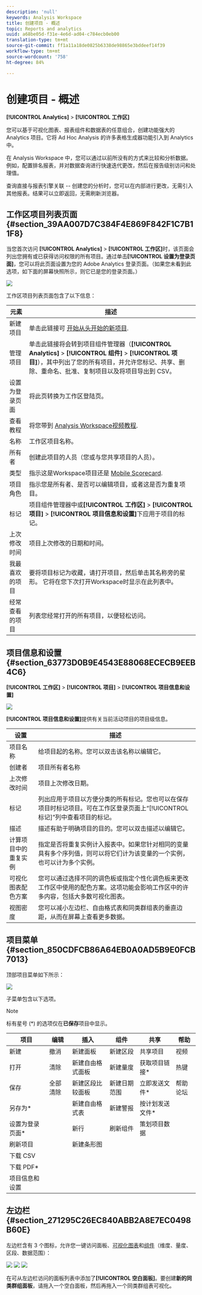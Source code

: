 ```yaml
---
description: 'null'
keywords: Analysis Workspace
title: 创建项目 - 概述
topic: Reports and analytics
uuid: a68be05d-f31e-4e6d-ad04-c784ecb0eb00
translation-type: tm+mt
source-git-commit: ff1a11a18de0825b6338de98865e3bddeef14f39
workflow-type: tm+mt
source-wordcount: '758'
ht-degree: 84%

---
```



# 创建项目 - 概述

**[!UICONTROL Analytics]** > **[!UICONTROL 工作区]**

您可以基于可视化图表、报表组件和数据表的任意组合，创建功能强大的 Analytics 项目。它将 Ad Hoc Analysis 的许多表格生成器功能引入到 Analytics 中。

在 Analysis Workspace 中，您可以通过以前所没有的方式来比较和分析数据。例如，配置排名报表，并对数据查询进行快速迭代更改，然后在报告级别访问和处理值。

查询直接与报表引擎关联 -- 创建您的分析时，您可以在内部进行更改，无需引入其他报表。结果可以立即返回，无需刷新浏览器。

## 工作区项目列表页面 {#section_39AA007D7C384F4E869F842F1C7B11F8}

当您首次访问 **[!UICONTROL Analytics]** > **[!UICONTROL 工作区]**&#x200B;时，该页面会列出您拥有或已获得访问权限的所有项目。通过单击&#x200B;**[!UICONTROL 设置为登录页面]**，您可以将此页面设置为您的 Adobe Analytics 登录页面。（如果您未看到此选项，如下面的屏幕快照所示，则它已是您的登录页面。）

![](assets/sample-project.png)

工作区项目列表页面包含了以下信息：

| 元素 | 描述 |
|---|---|
| 新建项目 | 单击此链接可 [开始从头开始的新项目](/help/analysis-workspace/home.md). |
| 管理项目 | 单击此链接将会转到项目组件管理器（**[!UICONTROL Analytics]** > **[!UICONTROL 组件]** > **[!UICONTROL 项目]**），其中列出了您的所有项目，并允许您标记、共享、删除、重命名、批准、复制项目以及将项目导出到 CSV。 |
| 设置为登录页面 | 将此页转换为工作区登陆页。 |
| 查看教程 | 将您带到 [Analysis Workspace视频教程](https://docs.adobe.com/content/help/en/analytics-learn/tutorials/analysis-workspace/analysis-workspace-basics/analysis-workspace-introduction.html). |
| 名称 | 工作区项目名称。 |
| 所有者 | 创建此项目的人员（您或与您共享项目的人员）。 |
| 类型 | 指示这是Workspace项目还是 [Mobile Scorecard](https://docs.adobe.com/content/help/zh-Hans/analytics/analyze/mobapp/home.html). |
| 项目角色 | 指示您是所有者、是否可以编辑项目，或者这是否为重复项目。 |
| 标记 | 项目组件管理器中或&#x200B;**[!UICONTROL 工作区]** > **[!UICONTROL 项目]** > **[!UICONTROL 项目信息和设置]**&#x200B;下应用于项目的标记。 |
| 上次修改时间 | 项目上次修改的日期和时间。 |
| 我最喜欢的项目 | 要将项目标记为收藏，请打开项目，然后单击其名称旁的星形。 它将在您下次打开Workspace时显示在此列表中。 |
| 经常查看的项目 | 列表您经常打开的所有项目，以便轻松访问。 |

## 项目信息和设置 {#section_63773D0B9E4543E88068ECECB9EEB4C6}

**[!UICONTROL 工作区]** > **[!UICONTROL 项目]** > **[!UICONTROL 项目信息和设置]**

![](assets/projectinfo.png)

**[!UICONTROL 项目信息和设置]**&#x200B;提供有关当前活动项目的项目级信息。

| 设置 | 描述 |
|---|---|
| 项目名称 | 给项目起的名称。您可以双击该名称以编辑它。 |
| 创建者 | 项目所有者名称 |
| 上次修改时间 | 项目上次修改日期。 |
| 标记 | 列出应用于项目以方便分类的所有标记。您也可以在保存项目时标记项目。可在工作区登录页面上“[!UICONTROL 标记]”列中查看项目的标记。 |
| 描述 | 描述有助于明确项目的目的。您可以双击描述以编辑它。 |
| 计算项目中的重复实例 | 指定是否将重复实例计入报表中。如果您针对相同的变量具有多个序列值，则可以将它们计为该变量的一个实例，也可以计为多个实例。 |
| 可视化图表配色方案 | 您可以通过选择不同的调色板或指定个性化调色板来更改工作区中使用的配色方案。这项功能会影响工作区中的许多内容，包括大多数可视化图表。 |
| 视图密度 | 您可以减小左边栏、自由格式表和同类群组表的垂直边距，从而在屏幕上查看更多数据。 |

## 项目菜单 {#section_850CDFCB86A64EB0A0AD5B9E0FCB7013}

顶部项目菜单如下所示：

![](assets/new-project-menus.png)

子菜单包含以下选项。

>[!NOTE]
>
>标有星号 (*) 的选项仅在&#x200B;**已保存**&#x200B;项目中显示。

| 项目 | 编辑 | 插入 | 组件 | 共享 | 帮助 |
|---|---|---|---|---|---|
| 新建 | 撤消 | 新建面板 | 新建区段 | 共享项目 | 视频 |
| 打开 | 清除 | 新建自由格式面板 | 新建量度 | 获取项目链接* | 热键 |
| 保存 | 全部清除 | 新建区段比较面板 | 新建日期范围 | 立即发送文件* | 帮助论坛 |
| 另存为* |  | 新建自由格式表 | 新建警报 | 按计划发送文件* |  |
| 设置为登录页面* |  | 新行 | 刷新组件 | 策划项目数据 |  |
| 刷新项目 |  | 新建条形图 |  |  |  |
| 下载 CSV |  |  |  |  |  |
| 下载 PDF* |  |  |  |  |  |
| 项目信息和设置 |  |  |  |  |  |

## 左边栏 {#section_271295C26EC840ABB2A8E7EC0498B60E}

左边栏含有 3 个图标，允许您一键访问面板、[可视化图表](/help/analysis-workspace/visualizations/freeform-analysis-visualizations.md)和[组件](/help/components/overview.md)（维度、量度、区段、数据范围）：

![](assets/panels.png) ![](assets/visualizations.png) ![](assets/components.png)

在可从左边栏访问的面板列表中添加了&#x200B;**[!UICONTROL 空白面板]**。要创建&#x200B;**新的同类群组面板**，请拖入一个空白面板，然后再拖入一个同类群组表可视化。
